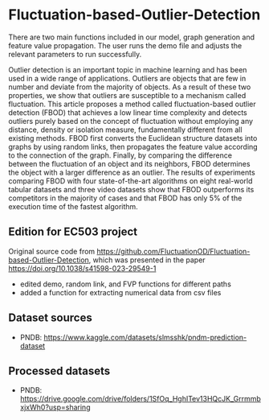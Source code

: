 # Fluctuation-based-Outlier-Detection
There are two main functions included in our model, graph generation and feature value propagation. The user runs the demo file and adjusts the relevant parameters to run successfully.

Outlier detection is an important topic in machine learning and has been used in a wide range of applications. Outliers are objects that are few in number and deviate from the majority of objects. As a result of these two properties, we show that outliers are susceptible to a mechanism called fluctuation. This article proposes a method called fluctuation-based outlier detection (FBOD) that achieves a low linear time complexity and detects outliers purely based on the concept of fluctuation without employing any distance, density or isolation measure, fundamentally different from all existing methods. FBOD first converts the Euclidean structure datasets into graphs by using random links, then propagates the feature value according to the connection of the graph. Finally, by comparing the difference between the fluctuation of an object and its neighbors, FBOD determines the object with a larger difference as an outlier. The results of experiments comparing FBOD with four state-of-the-art algorithms on eight real-world tabular datasets and three video datasets show that FBOD outperforms its competitors in the majority of cases and that FBOD has only 5% of the execution time of the fastest algorithm.

## Edition for EC503 project
Original source code from https://github.com/FluctuationOD/Fluctuation-based-Outlier-Detection, which was presented in the paper https://doi.org/10.1038/s41598-023-29549-1
- edited demo, random link, and FVP functions for different paths
- added a function for extracting numerical data from csv files

## Dataset sources
- PNDB: https://www.kaggle.com/datasets/slmsshk/pndm-prediction-dataset

## Processed datasets
- PNDB: https://drive.google.com/drive/folders/1SfOq_HghITev13HQcJK_GrrmmbxjxWh0?usp=sharing

